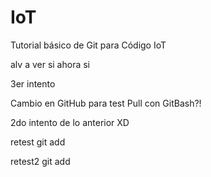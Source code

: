 # IoT
Tutorial básico de Git para Código IoT

alv a ver si ahora si

3er intento

Cambio en GitHub para test Pull con GitBash?!

2do intento de lo anterior XD

retest git add

retest2 git add
